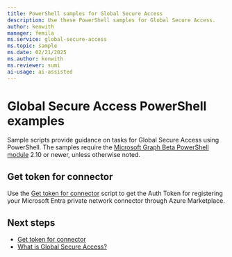```yaml
---
title: PowerShell samples for Global Secure Access
description: Use these PowerShell samples for Global Secure Access.
author: kenwith
manager: femila
ms.service: global-secure-access
ms.topic: sample
ms.date: 02/21/2025
ms.author: kenwith
ms.reviewer: sumi
ai-usage: ai-assisted
---
```


# Global Secure Access PowerShell examples

Sample scripts provide guidance on tasks for Global Secure Access using PowerShell.
The samples require the [Microsoft Graph Beta PowerShell module](/powershell/microsoftgraph/installation) 2.10 or newer, unless otherwise noted.

## Get token for connector
Use the [Get token for connector](scripts/powershell-get-token.md) script to get the Auth Token for registering your Microsoft Entra private network connector through Azure Marketplace.

## Next steps
- [Get token for connector](scripts/powershell-get-token.md)
- [What is Global Secure Access?](overview-what-is-global-secure-access.md)
